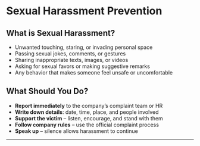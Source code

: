 #  Sexual Harassment Prevention

##  What is Sexual Harassment?
- Unwanted touching, staring, or invading personal space  
- Passing sexual jokes, comments, or gestures  
- Sharing inappropriate texts, images, or videos  
- Asking for sexual favors or making suggestive remarks  
- Any behavior that makes someone feel unsafe or uncomfortable  

##  What Should You Do?
- **Report immediately** to the company’s complaint team or HR  
- **Write down details**: date, time, place, and people involved  
- **Support the victim** – listen, encourage, and stand with them  
- **Follow company rules** – use the official complaint process  
- **Speak up** – silence allows harassment to continue  

---


